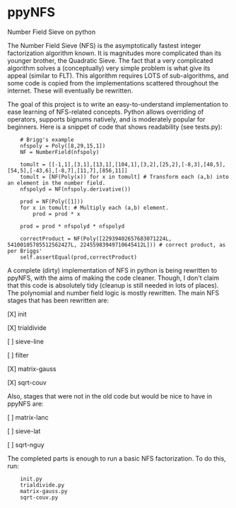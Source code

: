 # ppyNFS
Number Field Sieve on python

The Number Field Sieve (NFS) is the asymptotically fastest integer factorization algorithm known. It is magnitudes more complicated than its younger brother, the Quadratic Sieve. The fact that a very complicated algorithm solves a (conceptually) very simple problem is what give its appeal (similar to FLT). This algorithm requires LOTS of sub-algorithms, and some code is copied from the implementations scattered throughout the internet. These will eventually be rewritten.

The goal of this project is to write an easy-to-understand implementation to ease learning of NFS-related concepts. Python allows overriding of operators, supports bignums natively, and is moderately popular for beginners. Here is a snippet of code that shows readability (see tests.py):
		
		# Brigg's example
		nfspoly = Poly([8,29,15,1])
		NF = NumberField(nfspoly)
		
		tomult = [[-1,1],[3,1],[13,1],[104,1],[3,2],[25,2],[-8,3],[48,5],[54,5],[-43,6],[-8,7],[11,7],[856,11]]
		tomult = [NF(Poly(x)) for x in tomult] # Transform each (a,b) into an element in the number field.
		nfspolyd = NF(nfspoly.derivative())
		
		prod = NF(Poly([1]))
		for x in tomult: # Multiply each (a,b) element.
			prod = prod * x
			
		prod = prod * nfspolyd * nfspolyd
		
		correctProduct = NF(Poly([22939402657683071224L, 54100105785512562427L, 22455983949710645412L])) # correct product, as per Briggs'
		self.assertEqual(prod,correctProduct)
		
A complete (dirty) implementation of NFS in python is being rewritten to ppyNFS, with the aims of making the code cleaner. Though, I don't claim that this code is absolutely tidy (cleanup is still needed in lots of places). The polynomial and number field logic is mostly rewritten. The main NFS stages that has been rewritten are:

[X] init

[X] trialdivide

[ ] sieve-line

[ ] filter

[X] matrix-gauss

[X] sqrt-couv

Also, stages that were not in the old code but would be nice to have in ppyNFS are:

[ ] matrix-lanc

[ ] sieve-lat

[ ] sqrt-nguy

The completed parts is enough to run a basic NFS factorization. To do this, run:
		
		init.py
		trialdivide.py
		matrix-gauss.py
		sqrt-couv.py
